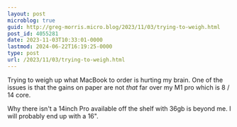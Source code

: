 ```yaml
---
layout: post
microblog: true
guid: http://greg-morris.micro.blog/2023/11/03/trying-to-weigh.html
post_id: 4055281
date: 2023-11-03T10:33:01-0000
lastmod: 2024-06-22T16:19:25-0000
type: post
url: /2023/11/03/trying-to-weigh.html
---
```

Trying to weigh up what MacBook to order is hurting my brain. One of the issues is that the gains on paper are not *that* far over my M1 pro which is 8 / 14 core.

Why there isn't a 14inch Pro available off the shelf with 36gb is beyond me. I will probably end up with a 16".
